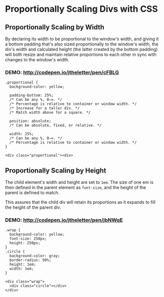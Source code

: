 # Proportionally Scaling Divs with CSS

## Proportionally Scaling by Width

By declaring its width to be proportional to the window's width, and giving it a bottom padding that's also sized proportionally to the window's width, the div's width and calculated height (the latter created by the bottom padding) will both resize and maintain relative proportions to each other in sync with changes to the window's width.

### DEMO: http://codepen.io/jtheletter/pen/cFBLG

```
.proportional {
  background-color: yellow;

  padding-bottom: 25%;
  /* Can be any %, 0–∞. */
  /* Percentage is relative to container or window width. */
  /* Increase for a taller div. */
  /* Match width above for a square. */

  position: absolute;
  /* Can be absolute, fixed, or relative. */

  width: 25%;
  /* Can be any %, 0–∞. */
  /* Percentage is relative to container or window width. */
}

<div class="proportional"><div>
```

## Proportionally Scaling by Height

The child element's width and height are set to `1em`. The size of one em is then defined in the parent element as `font-size`, and the height of the parent is defined to match.

This assures that the child div will retain its proportions as it expands to fill the height of the parent div.

### DEMO: http://codepen.io/jtheletter/pen/jbNWqE

```
.wrap {
  background-color: yellow;
  font-size: 250px;
  height: 250px;
}
.circle {
  background-color: gray;
  border-radius: 50%;
  height: 1em;
  width: 1em;
}

<div class="wrap">
  <div class="circle"></div>
</div>

```
